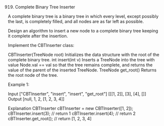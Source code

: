 919. Complete Binary Tree Inserter

A complete binary tree is a binary tree in which every level, except possibly the last, is completely filled, and all nodes are as far left as possible.

Design an algorithm to insert a new node to a complete binary tree keeping it complete after the insertion.

Implement the CBTInserter class:

CBTInserter(TreeNode root) Initializes the data structure with the root of the complete binary tree.
int insert(int v) Inserts a TreeNode into the tree with value Node.val == val so that the tree remains complete, and returns the value of the parent of the inserted TreeNode.
TreeNode get_root() Returns the root node of the tree.
 

Example 1:


Input
["CBTInserter", "insert", "insert", "get_root"]
[[[1, 2]], [3], [4], []]
Output
[null, 1, 2, [1, 2, 3, 4]]

Explanation
CBTInserter cBTInserter = new CBTInserter([1, 2]);
cBTInserter.insert(3);  // return 1
cBTInserter.insert(4);  // return 2
cBTInserter.get_root(); // return [1, 2, 3, 4]
